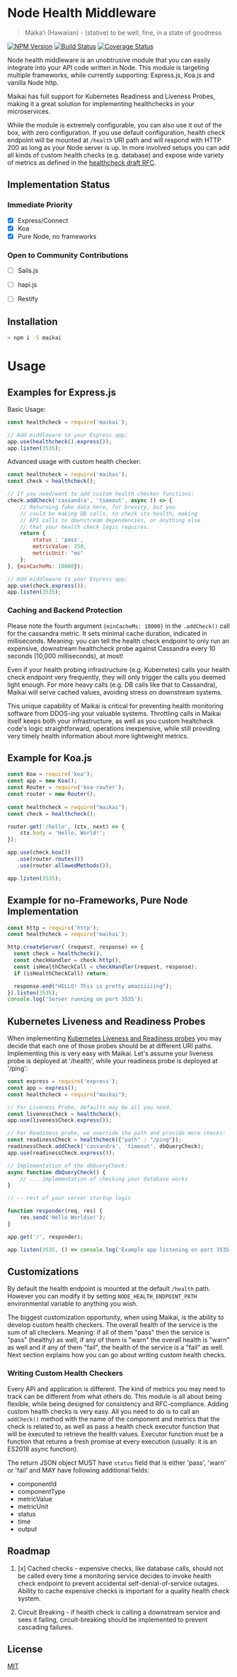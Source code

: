 # Node Health Middleware

> Maikaʻi (Hawaiian) - (stative) to be well, fine, in a state of goodness

  [![NPM Version][npm-image]][npm-url]
  [![Build Status][travis-image]][travis-url]
  [![Coverage Status][coveralls-image]][coveralls-url]

Node health middleware is an unobtrusive module that you can easily integrate
into your API code written in Node. This module is targeting multiple frameworks, 
while currently supporting: Express.js, Koa.js and vanilla Node http.

Maikai has full support for Kubernetes Readiness and Liveness Probes, making
it a great solution for implementing healthchecks in your microservices.

While the module is extremely configurable, you can also use it out of the box,
with zero configuration. If you use default configuration, health check endpoint
will be mounted at `/health` URI path and will respond with HTTP 200 as long 
as your Node server is up. In more involved setups you can add all kinds of
custom health checks (e.g. database) and expose wide variety of metrics as
defined in the [healthcheck draft RFC](https://tools.ietf.org/html/draft-inadarei-api-health-check.html). 

## Implementation Status

### Immediate Priority

- [x] Express/Connect
- [x] Koa
- [x] Pure Node, no frameworks

### Open to Community Contributions

- [ ] Sails.js
- [ ] hapi.js
- [ ] Restify


## Installation

```bash
> npm i -S maikai
```

# Usage

## Examples for Express.js

Basic Usage:

```javascript
const healthcheck = require('maikai');

// Add middleware to your Express app:
app.use(healthcheck().express());
app.listen(3535);
```

Advanced usage with custom health checker:

```javascript
const healthcheck = require('maikai');
const check = healthcheck();

// If you need/want to add custom health checker functions:
check.addCheck('cassandra', 'timeout', async () => {
    // Returning fake data here, for brevity, but you
    // could be making DB calls, to check its health, making
    // API calls to downstream dependencies, or anything else
    // that your health check logic requires.
    return {
        status : 'pass',
        metricValue: 250,
        metricUnit: "ms"
    };
}, {minCacheMs: 10000});

// Add middleware to your Express app:
app.use(check.express());
app.listen(3535);
```

### Caching and Backend Protection

Please note the fourth argument `{minCacheMs: 10000}` in the `.addCheck()` call
for the cassandra metric. It sets minimal cache duration, indicated in
milliseconds. Meaning: you can tell the health check endpoint to only run an
expensive, downstream healthcheck probe against Cassandra every 10 seconds
(10,000 milliseconds), at most! 

Even if your health probing infrastructure (e.g. Kubernetes) calls your health
check endpoint very frequently, they will only trigger the calls you deemed
light enough. For more heavy calls (e.g. DB calls like that to Cassandra),
Maikai will serve cached values, avoiding stress on downstream systems.

This unique capability of Maikai is critical for preventing health monitoring
software from DDOS-ing your valuable systems. Throttling calls in Maikai itself
keeps both your infrastructure, as well as you custom healtcheck code's logic
straightforward, operations inexpensive, while still providing very timely health
information about more lightweight metrics.

## Example for Koa.js

```javascript
const Koa = require('koa');
const app = new Koa();
const Router = require('koa-router');
const router = new Router();
  
const healthcheck = require("maikai");
const check = healthcheck();

router.get('/hello', (ctx, next) => {
    ctx.body = 'Hello, World!';
});

app.use(check.koa())
   .use(router.routes())
   .use(router.allowedMethods());

app.listen(3535);
```

## Example for no-Frameworks, Pure Node Implementation

```javascript
const http = require('http');
const healthcheck = require('maikai');

http.createServer( (request, response) => {
  const check = healthcheck();
  const checkHandler = check.http();
  const isHealthCheckCall = checkHandler(request, response);
  if (isHealthCheckCall) return;

  response.end("HELLO! This is pretty amaziiiiing");
}).listen(3535);
console.log('Server running on port 3535');
```

## Kubernetes Liveness and Readiness Probes

When implementing [Kubernetes Liveness and Readiness probes](https://cloudplatform.googleblog.com/2018/05/Kubernetes-best-practices-Setting-up-health-checks-with-readiness-and-liveness-probes.html) you may decide that each one of those
probes should be at different URI paths. Implementing this is very easy with
Maikai. Let's assume your liveness probe is deployed at '/health', while your
readiness probe is deployed at '/ping':

```javascript
const express = require('express');
const app = express();
const healthcheck = require("maikai");

// For Liveness Probe, defaults may be all you need. 
const livenessCheck = healthcheck();
app.use(livenessCheck.express());

// For Readiness probe, we override the path and provide more checks:
const readinessCheck = healthcheck({"path" : "/ping"});
readinessCheck.addCheck('cassandra', 'timeout', dbQueryCheck);
app.use(readinessCheck.express());

// Implementation of the dbQueryCheck:
async function dbQueryCheck() {
    // ... implementation of checking your database works
}

// -- rest of your server startup logic

function responder(req, res) {
    res.send('Hello Worldie!');
}

app.get('/', responder);

app.listen(3535, () => console.log('Example app listening on port 3535!'));

```

## Customizations

By default the health endpoint is mounted at the default `/health` path. However
you can modify it by setting `NODE_HEALTH_ENDPOINT_PATH` environmental variable
to anything you wish.

The biggest customization opportunity, when using Maikai, is the ability
to develop custom health checkers. The overall health of the service is
the sum of all checkers. Meaning: if all of them "pass" then the service
is "pass" (healthy) as well, if any of them is "warn" the overall health 
is "warn" as well and if any of them "fail", the health of the service
is a "fail" as well. Next section explains how you can
go about writing custom health checks.

### Writing Custom Health Checkers

Every APi and application is different. The kind of metrics you may need to
track can be different from what others do. This module is all about being
flexible, while being designed for consistency and RFC-compliance. Adding custom
health checks is very easy. All you need to do is to call an `addCheck()` method
with the name of the component and metrics that the check is related to, as well
as pass a health check executor function that will be executed to retrieve the
health values. Executor function must be a function that returns a fresh promise
at every execution (usually: it is an ES2018 async function).

The return JSON object MUST have `status` field that is either 'pass', 'warn'
or 'fail' and MAY have following additional fields:

- componentId
- componentType
- metricValue
- metricUnit
- status
- time
- output

## Roadmap

1. [x] Cached checks - expensive checks, like database calls, should not be called 
every time a monitoring service decides to invoke health check endpoint to 
prevent accidental self-denial-of-service outages. Ability to cache expensive
checks is important for a quality health check system.

2. Circuit Breaking - if health check is calling a downstream service and sees
it failing, circuit-breaking should be implemented to prevent cascading failures.

## License

[MIT](LICENSE)

[npm-image]: https://img.shields.io/npm/v/maikai.svg
[npm-url]: https://npmjs.org/package/maikai

[travis-image]: https://travis-ci.org/inadarei/maikai.svg?branch=master
[travis-url]: https://travis-ci.org/inadarei/maikai

[coveralls-image]: https://coveralls.io/repos/github/inadarei/maikai/badge.svg
[coveralls-url]: https://coveralls.io/github/inadarei/maikai
